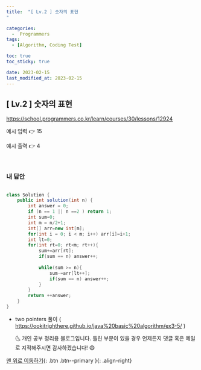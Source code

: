 ```yaml
---
title:  "[ Lv.2 ] 숫자의 표현
" 

categories:
  -  Programmers
tags:
  - [Algorithm, Coding Test]

toc: true
toc_sticky: true

date: 2023-02-15
last_modified_at: 2023-02-15
---
```



## [ Lv.2 ] 숫자의 표현


<a>https://school.programmers.co.kr/learn/courses/30/lessons/12924</a>

예시 입력 👉 15

예시 출력 👉 4


<br>

### 내 답안

```java

class Solution {
    public int solution(int n) {
		int answer = 0;
        if (n == 1 || n ==2 ) return 1;
		int sum=0;
		int m = n/2+1;
		int[] arr=new int[m];
		for(int i = 0; i < m; i++) arr[i]=i+1;
		int lt=0;
		for(int rt=0; rt<m; rt++){
			sum+=arr[rt];
			if(sum == n) answer++;
			
			while(sum >= n){
				sum-=arr[lt++];
				if(sum == n) answer++; 
			}
		}
		return ++answer;
    }
}
```
- two pointers 풀이 (
<a>https://ookitrighthere.github.io/java%20basic%20algorithm/ex3-5/</a> )


    🌜 개인 공부 정리용 블로그입니다. 틀린 부분이 있을 경우 
    언제든지 댓글 혹은 메일로 지적해주시면 감사하겠습니다! 😄

[맨 위로 이동하기](#){: .btn .btn--primary }{: .align-right}